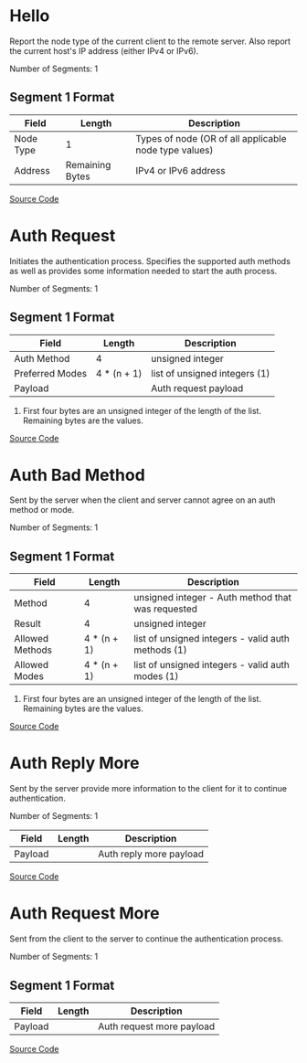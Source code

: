 # Hello

Report the node type of the current client to the remote server. Also report the current host's IP address (either IPv4 or IPv6).

Number of Segments: 1

## Segment 1 Format

| Field           | Length          | Description                                           |
| --------------- | --------------- | ----------------------------------------------------- |
| Node Type       | 1               | Types of node (OR of all applicable node type values) |
| Address         | Remaining Bytes | IPv4 or IPv6 address                                  |

[Source Code](https://github.com/ceph/ceph/blob/main/src/msg/async/frames_v2.h#L512)

# Auth Request

Initiates the authentication process. Specifies the supported auth methods as well as provides some information needed to start the auth process.

Number of Segments: 1

## Segment 1 Format

| Field           | Length      | Description                   |
| --------------- | ----------- | ----------------------------- |
| Auth Method     | 4           | unsigned integer              |
| Preferred Modes | 4 * (n + 1) | list of unsigned integers (1) |
| Payload         |             | Auth request payload          |

1. First four bytes are an unsigned integer of the length of the list. Remaining bytes are the values.

[Source Code](https://github.com/ceph/ceph/blob/main/src/msg/async/frames_v2.h#L526)

# Auth Bad Method

Sent by the server when the client and server cannot agree on an auth method or mode.

Number of Segments: 1

## Segment 1 Format

| Field           | Length      | Description                                        |
| --------------- | ----------- | -------------------------------------------------- |
| Method          | 4           | unsigned integer - Auth method that was requested  |
| Result          | 4           | unsigned integer                                   |
| Allowed Methods | 4 * (n + 1) | list of unsigned integers - valid auth methods (1) |
| Allowed Modes   | 4 * (n + 1) | list of unsigned integers - valid auth modes (1)   |

1. First four bytes are an unsigned integer of the length of the list. Remaining bytes are the values.

[Source Code](https://github.com/ceph/ceph/blob/main/src/msg/async/frames_v2.h#L542)

# Auth Reply More

Sent by the server provide more information to the client for it to continue authentication.

Number of Segments: 1

| Field   | Length | Description             |
| --------| ------ | ----------------------- |
| Payload |        | Auth reply more payload |

[Source Code](https://github.com/ceph/ceph/blob/main/src/msg/async/frames_v2.h#L560)

# Auth Request More

Sent from the client to the server to continue the authentication process.

Number of Segments: 1

## Segment 1 Format

| Field   | Length | Description               |
| ------- | ------ | ------------------------- |
| Payload |        | Auth request more payload |

[Source Code](https://github.com/ceph/ceph/blob/main/src/msg/async/frames_v2.h#L572)

